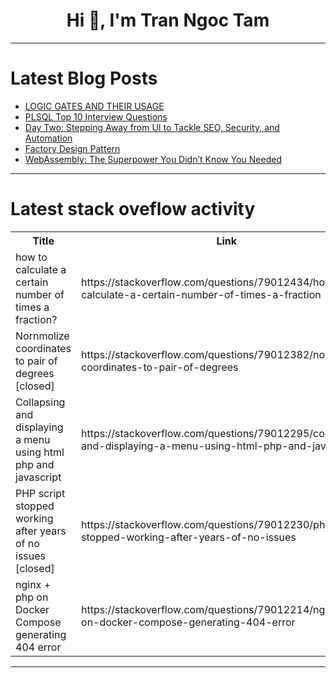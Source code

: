 <h1 align="center">Hi 👋, I'm Tran Ngoc Tam</h1>

---

# Latest Blog Posts 
<!-- BLOG-POST-LIST:START -->
- [LOGIC GATES AND THEIR USAGE](https://dev.to/ara_melkonyan_87f17d84509/logic-gates-and-their-usage-1gm4)
- [PLSQL Top 10 Interview Questions](https://dev.to/mrcaption49/plsql-top-10-interview-questions-2o01)
- [Day Two: Stepping Away from UI to Tackle SEO, Security, and Automation](https://dev.to/madhatter5501/day-two-stepping-away-from-ui-to-tackle-seo-security-and-automation-25ni)
- [Factory Design Pattern](https://dev.to/tommyc/factory-design-pattern-42hc)
- [WebAssembly: The Superpower You Didn’t Know You Needed](https://dev.to/programordie/webassembly-the-superpower-you-didnt-know-you-needed-c9o)
<!-- BLOG-POST-LIST:END -->

---

# Latest stack oveflow activity
<table>
  <tr><th>Title</th><th>Link</th></tr>
  <!-- STACKOVERFLOW:START --><tr><td>how to calculate a certain number of times a fraction?</td><td>https://stackoverflow.com/questions/79012434/how-to-calculate-a-certain-number-of-times-a-fraction</td></tr><tr><td>Nornmolize coordinates to pair of degrees [closed]</td><td>https://stackoverflow.com/questions/79012382/nornmolize-coordinates-to-pair-of-degrees</td></tr><tr><td>Collapsing and displaying a menu using html php and javascript</td><td>https://stackoverflow.com/questions/79012295/collapsing-and-displaying-a-menu-using-html-php-and-javascript</td></tr><tr><td>PHP script stopped working after years of no issues [closed]</td><td>https://stackoverflow.com/questions/79012230/php-script-stopped-working-after-years-of-no-issues</td></tr><tr><td>nginx + php on Docker Compose generating 404 error</td><td>https://stackoverflow.com/questions/79012214/nginx-php-on-docker-compose-generating-404-error</td></tr><!-- STACKOVERFLOW:END -->
</table>

---


